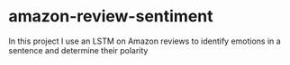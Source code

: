 # amazon-review-sentiment
In this project I use an LSTM on Amazon reviews to identify emotions in a sentence and determine their polarity
